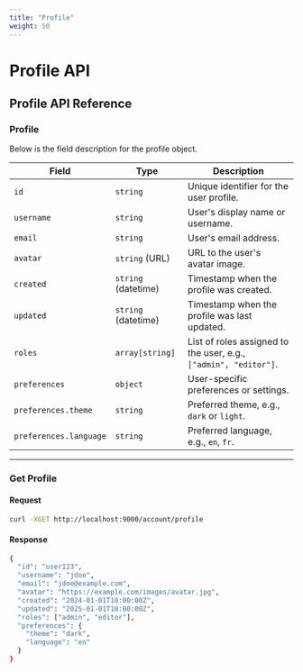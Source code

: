 ```yaml
---
title: "Profile"
weight: 50
---
```


# Profile API

## Profile API Reference

### Profile

Below is the field description for the profile object.

| **Field**            | **Type**            | **Description**                                                                                      |
|----------------------|---------------------|------------------------------------------------------------------------------------------------------|
| `id`                 | `string`            | Unique identifier for the user profile.                                                              |
| `username`           | `string`            | User's display name or username.                                                                     |
| `email`              | `string`            | User's email address.                                                                               |
| `avatar`             | `string` (URL)      | URL to the user's avatar image.                                                                      |
| `created`            | `string` (datetime) | Timestamp when the profile was created.                                                              |
| `updated`            | `string` (datetime) | Timestamp when the profile was last updated.                                                         |
| `roles`              | `array[string]`     | List of roles assigned to the user, e.g., `["admin", "editor"]`.                                     |
| `preferences`        | `object`            | User-specific preferences or settings.                                                               |
| `preferences.theme`  | `string`            | Preferred theme, e.g., `dark` or `light`.                                                            |
| `preferences.language` | `string`          | Preferred language, e.g., `en`, `fr`.                                                                |

---

### Get Profile

#### Request

```bash
curl -XGET http://localhost:9000/account/profile
```
#### Response

```bash
{
  "id": "user123",
  "username": "jdoe",
  "email": "jdoe@example.com",
  "avatar": "https://example.com/images/avatar.jpg",
  "created": "2024-01-01T10:00:00Z",
  "updated": "2025-01-01T10:00:00Z",
  "roles": ["admin", "editor"],
  "preferences": {
    "theme": "dark",
    "language": "en"
  }
}
```